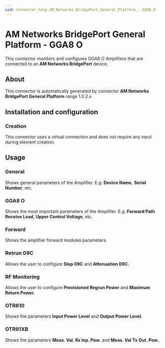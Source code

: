 ```yaml
---
uid: Connector_help_AM_Networks_BridgePort_General_Platform_-_GGA8_O
---
```


# AM Networks BridgePort General Platform - GGA8 O

This connector monitors and configures GGA8 O Amplifiers that are connected to an **AM Networks BridgePort** device.

## About

This connector is automatically generated by connector **AM Networks BridgePort General Platform** range 1.0.2.x

## Installation and configuration

### Creation

This connector uses a virtual connection and does not require any input during element creation.

## Usage

### General

Shows general parameters of the Amplifier. E.g: **Device Name**, **Serial Number**, etc.

### GGA8 O

Shows the most important parameters of the Amplifier. E.g: **Forward Path Receive Load, Upper Control Voltage**, etc.

### Forward

Shows the amplifier forward modules parameters.

### Retrun 09C

Allows the user to configure **Slop 09C** and **Attenuation 09C.**

### RF Monitoring

Allows the user to configure **Provisioned Regrun Power** and **Maximum Return Power.**

### OTR810

Shows the parameters **Input Power Level** and **Output Power Level.**

### OTR91XB

Shows the parameters **Meas. Val. Rx Inp. Pow.** and **Meas. Val Tx Out. Pow.**.
